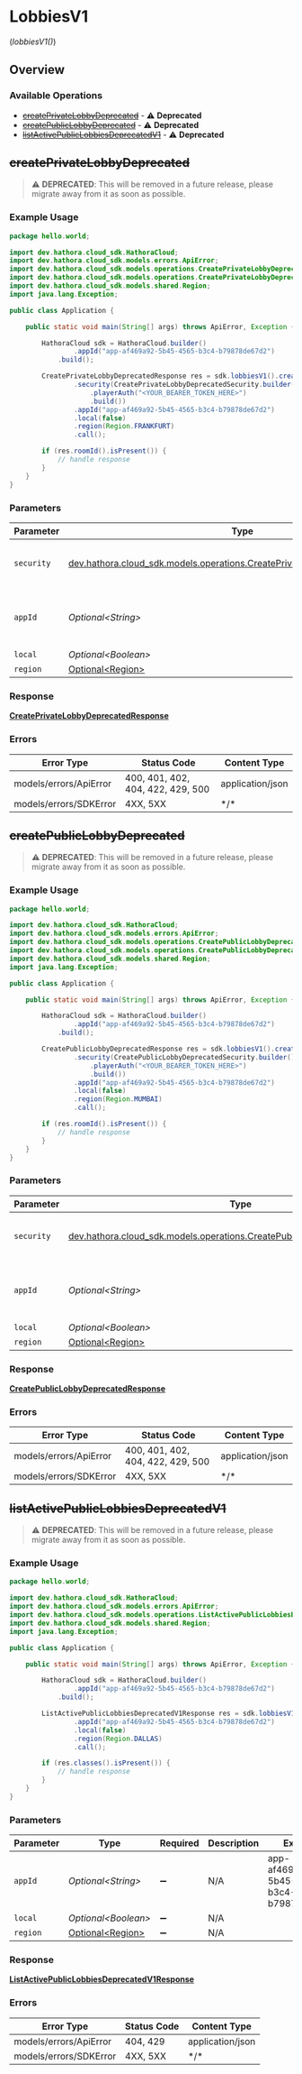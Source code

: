 # LobbiesV1
(*lobbiesV1()*)

## Overview

### Available Operations

* [~~createPrivateLobbyDeprecated~~](#createprivatelobbydeprecated) - :warning: **Deprecated**
* [~~createPublicLobbyDeprecated~~](#createpubliclobbydeprecated) - :warning: **Deprecated**
* [~~listActivePublicLobbiesDeprecatedV1~~](#listactivepubliclobbiesdeprecatedv1) - :warning: **Deprecated**

## ~~createPrivateLobbyDeprecated~~

> :warning: **DEPRECATED**: This will be removed in a future release, please migrate away from it as soon as possible.

### Example Usage

```java
package hello.world;

import dev.hathora.cloud_sdk.HathoraCloud;
import dev.hathora.cloud_sdk.models.errors.ApiError;
import dev.hathora.cloud_sdk.models.operations.CreatePrivateLobbyDeprecatedResponse;
import dev.hathora.cloud_sdk.models.operations.CreatePrivateLobbyDeprecatedSecurity;
import dev.hathora.cloud_sdk.models.shared.Region;
import java.lang.Exception;

public class Application {

    public static void main(String[] args) throws ApiError, Exception {

        HathoraCloud sdk = HathoraCloud.builder()
                .appId("app-af469a92-5b45-4565-b3c4-b79878de67d2")
            .build();

        CreatePrivateLobbyDeprecatedResponse res = sdk.lobbiesV1().createPrivateLobbyDeprecated()
                .security(CreatePrivateLobbyDeprecatedSecurity.builder()
                    .playerAuth("<YOUR_BEARER_TOKEN_HERE>")
                    .build())
                .appId("app-af469a92-5b45-4565-b3c4-b79878de67d2")
                .local(false)
                .region(Region.FRANKFURT)
                .call();

        if (res.roomId().isPresent()) {
            // handle response
        }
    }
}
```

### Parameters

| Parameter                                                                                                                                       | Type                                                                                                                                            | Required                                                                                                                                        | Description                                                                                                                                     | Example                                                                                                                                         |
| ----------------------------------------------------------------------------------------------------------------------------------------------- | ----------------------------------------------------------------------------------------------------------------------------------------------- | ----------------------------------------------------------------------------------------------------------------------------------------------- | ----------------------------------------------------------------------------------------------------------------------------------------------- | ----------------------------------------------------------------------------------------------------------------------------------------------- |
| `security`                                                                                                                                      | [dev.hathora.cloud_sdk.models.operations.CreatePrivateLobbyDeprecatedSecurity](../../models/operations/CreatePrivateLobbyDeprecatedSecurity.md) | :heavy_check_mark:                                                                                                                              | The security requirements to use for the request.                                                                                               |                                                                                                                                                 |
| `appId`                                                                                                                                         | *Optional\<String>*                                                                                                                             | :heavy_minus_sign:                                                                                                                              | N/A                                                                                                                                             | app-af469a92-5b45-4565-b3c4-b79878de67d2                                                                                                        |
| `local`                                                                                                                                         | *Optional\<Boolean>*                                                                                                                            | :heavy_minus_sign:                                                                                                                              | N/A                                                                                                                                             |                                                                                                                                                 |
| `region`                                                                                                                                        | [Optional\<Region>](../../models/shared/Region.md)                                                                                              | :heavy_minus_sign:                                                                                                                              | N/A                                                                                                                                             |                                                                                                                                                 |

### Response

**[CreatePrivateLobbyDeprecatedResponse](../../models/operations/CreatePrivateLobbyDeprecatedResponse.md)**

### Errors

| Error Type                        | Status Code                       | Content Type                      |
| --------------------------------- | --------------------------------- | --------------------------------- |
| models/errors/ApiError            | 400, 401, 402, 404, 422, 429, 500 | application/json                  |
| models/errors/SDKError            | 4XX, 5XX                          | \*/\*                             |

## ~~createPublicLobbyDeprecated~~

> :warning: **DEPRECATED**: This will be removed in a future release, please migrate away from it as soon as possible.

### Example Usage

```java
package hello.world;

import dev.hathora.cloud_sdk.HathoraCloud;
import dev.hathora.cloud_sdk.models.errors.ApiError;
import dev.hathora.cloud_sdk.models.operations.CreatePublicLobbyDeprecatedResponse;
import dev.hathora.cloud_sdk.models.operations.CreatePublicLobbyDeprecatedSecurity;
import dev.hathora.cloud_sdk.models.shared.Region;
import java.lang.Exception;

public class Application {

    public static void main(String[] args) throws ApiError, Exception {

        HathoraCloud sdk = HathoraCloud.builder()
                .appId("app-af469a92-5b45-4565-b3c4-b79878de67d2")
            .build();

        CreatePublicLobbyDeprecatedResponse res = sdk.lobbiesV1().createPublicLobbyDeprecated()
                .security(CreatePublicLobbyDeprecatedSecurity.builder()
                    .playerAuth("<YOUR_BEARER_TOKEN_HERE>")
                    .build())
                .appId("app-af469a92-5b45-4565-b3c4-b79878de67d2")
                .local(false)
                .region(Region.MUMBAI)
                .call();

        if (res.roomId().isPresent()) {
            // handle response
        }
    }
}
```

### Parameters

| Parameter                                                                                                                                     | Type                                                                                                                                          | Required                                                                                                                                      | Description                                                                                                                                   | Example                                                                                                                                       |
| --------------------------------------------------------------------------------------------------------------------------------------------- | --------------------------------------------------------------------------------------------------------------------------------------------- | --------------------------------------------------------------------------------------------------------------------------------------------- | --------------------------------------------------------------------------------------------------------------------------------------------- | --------------------------------------------------------------------------------------------------------------------------------------------- |
| `security`                                                                                                                                    | [dev.hathora.cloud_sdk.models.operations.CreatePublicLobbyDeprecatedSecurity](../../models/operations/CreatePublicLobbyDeprecatedSecurity.md) | :heavy_check_mark:                                                                                                                            | The security requirements to use for the request.                                                                                             |                                                                                                                                               |
| `appId`                                                                                                                                       | *Optional\<String>*                                                                                                                           | :heavy_minus_sign:                                                                                                                            | N/A                                                                                                                                           | app-af469a92-5b45-4565-b3c4-b79878de67d2                                                                                                      |
| `local`                                                                                                                                       | *Optional\<Boolean>*                                                                                                                          | :heavy_minus_sign:                                                                                                                            | N/A                                                                                                                                           |                                                                                                                                               |
| `region`                                                                                                                                      | [Optional\<Region>](../../models/shared/Region.md)                                                                                            | :heavy_minus_sign:                                                                                                                            | N/A                                                                                                                                           |                                                                                                                                               |

### Response

**[CreatePublicLobbyDeprecatedResponse](../../models/operations/CreatePublicLobbyDeprecatedResponse.md)**

### Errors

| Error Type                        | Status Code                       | Content Type                      |
| --------------------------------- | --------------------------------- | --------------------------------- |
| models/errors/ApiError            | 400, 401, 402, 404, 422, 429, 500 | application/json                  |
| models/errors/SDKError            | 4XX, 5XX                          | \*/\*                             |

## ~~listActivePublicLobbiesDeprecatedV1~~

> :warning: **DEPRECATED**: This will be removed in a future release, please migrate away from it as soon as possible.

### Example Usage

```java
package hello.world;

import dev.hathora.cloud_sdk.HathoraCloud;
import dev.hathora.cloud_sdk.models.errors.ApiError;
import dev.hathora.cloud_sdk.models.operations.ListActivePublicLobbiesDeprecatedV1Response;
import dev.hathora.cloud_sdk.models.shared.Region;
import java.lang.Exception;

public class Application {

    public static void main(String[] args) throws ApiError, Exception {

        HathoraCloud sdk = HathoraCloud.builder()
                .appId("app-af469a92-5b45-4565-b3c4-b79878de67d2")
            .build();

        ListActivePublicLobbiesDeprecatedV1Response res = sdk.lobbiesV1().listActivePublicLobbiesDeprecatedV1()
                .appId("app-af469a92-5b45-4565-b3c4-b79878de67d2")
                .local(false)
                .region(Region.DALLAS)
                .call();

        if (res.classes().isPresent()) {
            // handle response
        }
    }
}
```

### Parameters

| Parameter                                          | Type                                               | Required                                           | Description                                        | Example                                            |
| -------------------------------------------------- | -------------------------------------------------- | -------------------------------------------------- | -------------------------------------------------- | -------------------------------------------------- |
| `appId`                                            | *Optional\<String>*                                | :heavy_minus_sign:                                 | N/A                                                | app-af469a92-5b45-4565-b3c4-b79878de67d2           |
| `local`                                            | *Optional\<Boolean>*                               | :heavy_minus_sign:                                 | N/A                                                |                                                    |
| `region`                                           | [Optional\<Region>](../../models/shared/Region.md) | :heavy_minus_sign:                                 | N/A                                                |                                                    |

### Response

**[ListActivePublicLobbiesDeprecatedV1Response](../../models/operations/ListActivePublicLobbiesDeprecatedV1Response.md)**

### Errors

| Error Type             | Status Code            | Content Type           |
| ---------------------- | ---------------------- | ---------------------- |
| models/errors/ApiError | 404, 429               | application/json       |
| models/errors/SDKError | 4XX, 5XX               | \*/\*                  |